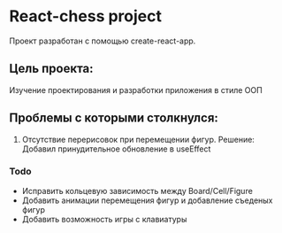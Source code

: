 # React-chess project

Проект разработан с помощью create-react-app.

## Цель проекта:

Изучение проектирования и разработки приложения в стиле ООП

## Проблемы с которыми столкнулся:

1. Отсутствие перерисовок при перемещении фигур. Решение: Добавил принудительное обновление в useEffect

### Todo

* Исправить кольцевую зависимость между Board/Cell/Figure
* Добавить анимации перемещения фигур и добавление съеденых фигур
* Добавить возможность игры с клавиатуры
